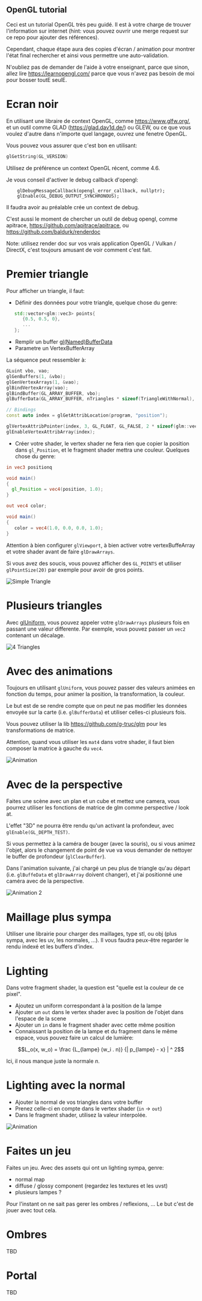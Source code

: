 ## OpenGL tutorial

Ceci est un tutorial OpenGL très peu guidé. Il est à votre charge de trouver l'information sur internet (hint: vous pouvez ouvrir une merge request sur ce repo pour ajouter des références).

Cependant, chaque étape aura des copies d'écran / animation pour montrer l'état final rechercher et ainsi vous permettre une auto-validation.

N'oubliez pas de demander de l'aide à votre enseignant, parce que sinon, allez lire https://learnopengl.com/ parce que vous n'avez pas besoin de moi pour bosser toutE seulE.

# Ecran noir

En utilisant une libraire de context OpenGL, comme https://www.glfw.org/, et un outil comme GLAD (https://glad.dav1d.de/) ou GLEW, ou ce que vous voulez d'autre dans n'importe quel langage, ouvrez une fenetre OpenGL.

Vous pouvez vous assurer que c'est bon en utilisant:

```c++
glGetString(GL_VERSION)
```

Utilisez de préférence un context OpenGL récent, comme 4.6.

Je vous conseil d'activer le debug callback d'opengl:

```
    glDebugMessageCallback(opengl_error_callback, nullptr);
    glEnable(GL_DEBUG_OUTPUT_SYNCHRONOUS);
```

Il faudra avoir au préalable crée un context de debug.

C'est aussi le moment de chercher un outil de debug opengl, comme apitrace, https://github.com/apitrace/apitrace, ou https://github.com/baldurk/renderdoc

Note: utilisez render doc sur vos vrais application OpenGL / Vulkan / DirectX, c'est toujours amusant de voir comment c'est fait.

# Premier triangle

Pour afficher un triangle, il faut:

- Définir des données pour votre triangle, quelque chose du genre:

```c++
   std::vector<glm::vec3> points{
      {0.5, 0.5, 0},
      ...
   };

```

- Remplir un buffer [gl(Named)BufferData](https://registry.khronos.org/OpenGL-Refpages/gl4/html/glBufferData.xhtml)
- Parametre un VertexBufferArray

La séquence peut ressembler à:

```c++
GLuint vbo, vao;
glGenBuffers(1, &vbo);
glGenVertexArrays(1, &vao);
glBindVertexArray(vao);
glBindBuffer(GL_ARRAY_BUFFER, vbo);
glBufferData(GL_ARRAY_BUFFER, nTriangles * sizeof(TriangleWithNormal), tris.data(), GL_STATIC_DRAW);

// Bindings
const auto index = glGetAttribLocation(program, "position");

glVertexAttribPointer(index, 3, GL_FLOAT, GL_FALSE, 2 * sizeof(glm::vec3), nullptr);
glEnableVertexAttribArray(index);
```

- Créer votre shader, le vertex shader ne fera rien que copier la position dans `gl_Position`, et le fragment shader mettra une couleur. Quelques chose du genre:


```glsl
in vec3 positionq

void main()
{
  gl_Position = vec4(position, 1.0);
}
```

```glsl
out vec4 color;

void main()
{
   color = vec4(1.0, 0.0, 0.0, 1.0);
}
```

Attention à bien configurer `glViewport`, à bien activer votre vertexBuffeArray et votre shader avant de faire `glDrawArrays`.

Si vous avez des soucis, vous pouvez afficher des `GL_POINTS` et utiliser `glPointSize(20)` par exemple pour avoir de gros points.

![Simple Triangle](triangle.png)


# Plusieurs triangles

Avec [glUniform](https://registry.khronos.org/OpenGL-Refpages/gl4/html/glUniform.xhtml), vous pouvez appeler votre `glDrawArrays` plusieurs fois en passant une valeur differente. Par exemple, vous pouvez passer un `vec2` contenant un décalage.

![4 Triangles](4triangles.png)

# Avec des animations

Toujours en utilisant `glUniform`, vous pouvez passer des valeurs animées en fonction du temps, pour animer la position, la transformation, la couleur.

Le but est de se rendre compte que on peut ne pas modifier les données envoyée sur la carte (i.e. `glBufferData`) et utiliser celles-ci plusieurs fois.

Vous pouvez utiliser la lib https://github.com/g-truc/glm pour les transformations de matrice.

Attention, quand vous utiliser les `mat4` dans votre shader, il faut bien composer la matrice à gauche du `vec4`.

![Animation](animation.gif)

# Avec de la perspective

Faites une scène avec un plan et un cube et mettez une camera, vous pourrez utiliser les fonctions de matrice de glm comme perspective / look at.

L'effet "3D" ne pourra être rendu qu'un activant la profondeur, avec `glEnable(GL_DEPTH_TEST)`.

Si vous permettez à la caméra de bouger (avec la souris), ou si vous animez l'objet, alors le changement de point de vue va vous demander de nettoyer le buffer de profondeur (`glClearBuffer`).

Dans l'animation suivante, j'ai chargé un peu plus de triangle qu'au départ (i.e. `glBuffeData` et `glDrawArray` doivent changer), et j'ai positionné une caméra avec de la perspective.

![Animation 2](animation2.gif)

# Maillage plus sympa

Utiliser une librairie pour charger des maillages, type stl, ou obj (plus sympa, avec les uv, les normales, ...). Il vous faudra peux-être regarder le rendu indexé et les buffers d'index.

# Lighting

Dans votre fragment shader, la question est "quelle est la couleur de ce pixel".

- Ajoutez un uniform correspondant à la position de la lampe
- Ajouter un `out` dans le vertex shader avec la position de l'objet dans l'espace de la scene
- Ajouter un `in` dans le fragment shader avec cette même position
- Connaissant la position de la lampe et du fragment dans le même espace, vous pouvez faire un calcul de lumière:

$$L_o(x, w_o) = \frac {L_{lampe} (w_i . n)} {| p_{lampe} - x} | ^ 2$$

Ici, il nous manque juste la normale $n$.

# Lighting avec la normal

- Ajouter la normal de vos triangles dans votre buffer
- Prenez celle-ci en compte dans le vertex shader (`in` -> `out`)
- Dans le fragment shader, utilisez la valeur interpolée.

![Animation](animation_lighting.gif)

# Faites un jeu

Faites un jeu. Avec des assets qui ont un lighting sympa, genre:

- normal map
- diffuse / glossy component (regardez les textures et les uvst)
- plusieurs lampes ?

Pour l'instant on ne sait pas gerer les ombres / reflexions, ... Le but c'est de jouer avec tout cela.

# Ombres

TBD

# Portal

TBD

